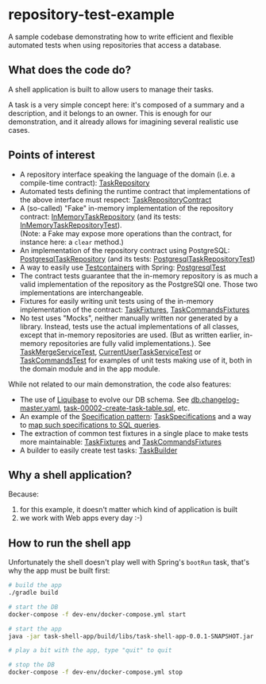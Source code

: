 # repository-test-example

A sample codebase demonstrating how to write efficient and flexible automated tests when using
repositories that access a database.

## What does the code do?

A shell application is built to allow users to manage their tasks.

A task is a very simple concept here: it's composed of a summary and a description, and it belongs
to an owner. This is enough for our demonstration, and it already allows for imagining several
realistic use cases.

## Points of interest

* A repository interface speaking the language of the domain (i.e. a compile-time contract):
  [TaskRepository](task-domain/src/main/kotlin/com/malt/task/TaskRepository.kt)
* Automated tests defining the runtime contract that implementations of the above interface must respect:
  [TaskRepositoryContract](task-domain/src/test/kotlin/com/malt/task/TaskRepositoryContract.kt)
* A (so-called) "Fake" in-memory implementation of the repository contract:
  [InMemoryTaskRepository](task-domain/src/test/kotlin/com/malt/task/test/InMemoryTaskRepository.kt)
  (and its tests: [InMemoryTaskRepositoryTest](task-domain/src/test/kotlin/com/malt/task/test/InMemoryTaskRepositoryTest.kt)).  
  (Note: a Fake may expose more operations than the contract, for instance here: a `clear` method.)
* An implementation of the repository contract using PostgreSQL:
  [PostgresqlTaskRepository](adapters/task-persistence/src/main/kotlin/com/malt/task/PostgresqlTaskRepository.kt)
  (and its tests: [PostgresqlTaskRepositoryTest](adapters/task-persistence/src/test/kotlin/com/malt/task/PostgresqlTaskRepositoryTest.kt))
* A way to easily use [Testcontainers](https://www.testcontainers.org/) with Spring:
  [PostgresqlTest](common/test-utils/src/main/java/com/malt/test/postgres/PostgresqlTest.java)
* The contract tests guarantee that the in-memory repository is as much a valid implementation of
  the repository as the PostgreSQl one. Those two implementations are interchangeable.
* Fixtures for easily writing unit tests using of the in-memory implementation of the contract:
  [TaskFixtures](task-domain/src/test/kotlin/com/malt/task/test/TaskFixtures.kt),
  [TaskCommandsFixtures](task-shell-app/src/test/kotlin/com/malt/task/TaskCommandsFixtures.kt)
* No test uses "Mocks", neither manually written nor generated by a library. Instead, tests use the
  actual implementations of all classes, except that in-memory repositories are used.
  (But as written earlier, in-memory repositories are fully valid implementations.).
  See [TaskMergeServiceTest](task-domain/src/test/kotlin/com/malt/task/TaskMergeServiceTest.kt),
  [CurrentUserTaskServiceTest](task-shell-app/src/test/kotlin/com/malt/task/CurrentUserTaskServiceTest.kt)
  or [TaskCommandsTest](task-shell-app/src/test/kotlin/com/malt/task/TaskCommandsTest.kt)
  for examples of unit tests making use of it, both in the domain module and in the app module.

While not related to our main demonstration, the code also features:

* The use of [Liquibase](https://www.liquibase.org/) to evolve our DB schema. See
  [db.changelog-master.yaml](task-shell-app/src/main/resources/db/changelog/db.changelog-master.yaml),
  [task-00002-create-task-table.sql](adapters/task-persistence/src/main/resources/db/changelog/task/task-00002-create-task-table.sql),
  etc.
* An example of the [Specification pattern](https://en.wikipedia.org/wiki/Specification_pattern):
  [TaskSpecifications](task-domain/src/main/kotlin/com/malt/task/TaskSpecifications.kt) and a way
  to [map such specifications to SQL queries](adapters/task-persistence/src/main/kotlin/com/malt/task/SqlSelection.kt).
* The extraction of common test fixtures in a single place to make tests more maintainable:
  [TaskFixtures](task-domain/src/test/kotlin/com/malt/task/test/TaskFixtures.kt) and
  [TaskCommandsFixtures](task-shell-app/src/test/kotlin/com/malt/task/TaskCommandsFixtures.kt)
* A builder to easily create test tasks: [TaskBuilder](task-domain/src/test/kotlin/com/malt/task/test/TaskBuilder.kt)

## Why a shell application?

Because:

1. for this example, it doesn't matter which kind of application is built
2. we work with Web apps every day :-) 

## How to run the shell app

Unfortunately the shell doesn't play well with Spring's `bootRun` task, that's why the app must be
built first:

```sh
# build the app
./gradle build

# start the DB
docker-compose -f dev-env/docker-compose.yml start

# start the app
java -jar task-shell-app/build/libs/task-shell-app-0.0.1-SNAPSHOT.jar

# play a bit with the app, type "quit" to quit

# stop the DB
docker-compose -f dev-env/docker-compose.yml stop
```
